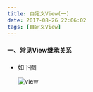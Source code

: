 ```yaml
---
title: 自定义View(一)
date: 2017-08-26 22:06:02
tags: [自定义View]
---
```


#### 一、常见View继承关系

* 如下图
	
	![view](http://ot29getcp.bkt.clouddn.com/images/view%E7%BB%A7%E6%89%BF%E5%85%B3%E7%B3%BB.png)
	
	
